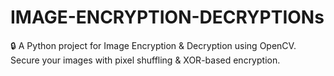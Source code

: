 # IMAGE-ENCRYPTION-DECRYPTIONs
   🔒 A Python project for Image Encryption &amp; Decryption using OpenCV. Secure your images with pixel shuffling &amp; XOR-based encryption.
